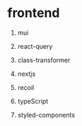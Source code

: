# frontend


1. mui 

2. react-query
 
3. class-transformer

4. nextjs

5. recoil

6. typeScript

7. styled-components
